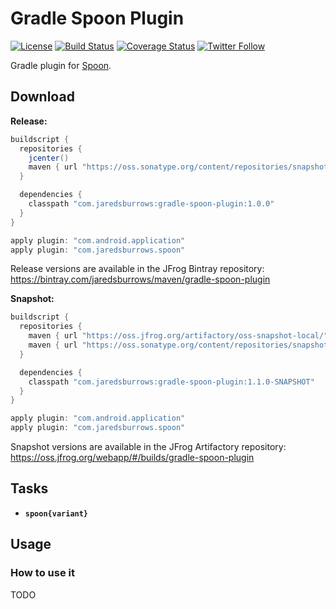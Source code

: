 # Gradle Spoon Plugin

[![License](https://img.shields.io/badge/license-apache%202.0-blue.svg)](http://www.apache.org/licenses/LICENSE-2.0)
[![Build Status](https://travis-ci.org/jaredsburrows/gradle-spoon-plugin.svg?branch=master)](https://travis-ci.org/jaredsburrows/gradle-spoon-plugin)
[![Coverage Status](https://coveralls.io/repos/github/jaredsburrows/gradle-spoon-plugin/badge.svg?branch=master)](https://coveralls.io/github/jaredsburrows/gradle-spoon-plugin?branch=master)
[![Twitter Follow](https://img.shields.io/twitter/follow/jaredsburrows.svg?style=social)](https://twitter.com/jaredsburrows)

Gradle plugin for [Spoon](https://github.com/square/spoon).

## Download

**Release:**
```groovy
buildscript {
  repositories {
    jcenter()
    maven { url "https://oss.sonatype.org/content/repositories/snapshots" } // For Spoon snapshot, until 2.0.0 is released
  }

  dependencies {
    classpath "com.jaredsburrows:gradle-spoon-plugin:1.0.0"
  }
}

apply plugin: "com.android.application"
apply plugin: "com.jaredsburrows.spoon"
```
Release versions are available in the JFrog Bintray repository: https://bintray.com/jaredsburrows/maven/gradle-spoon-plugin

**Snapshot:**
```groovy
buildscript {
  repositories {
    maven { url "https://oss.jfrog.org/artifactory/oss-snapshot-local/" }
    maven { url "https://oss.sonatype.org/content/repositories/snapshots" } // For Spoon snapshot, until 2.0.0 is released
  }

  dependencies {
    classpath "com.jaredsburrows:gradle-spoon-plugin:1.1.0-SNAPSHOT"
  }
}

apply plugin: "com.android.application"
apply plugin: "com.jaredsburrows.spoon"
```
Snapshot versions are available in the JFrog Artifactory repository: https://oss.jfrog.org/webapp/#/builds/gradle-spoon-plugin

## Tasks

- **`spoon{variant}`**

## Usage

### How to use it
TODO
